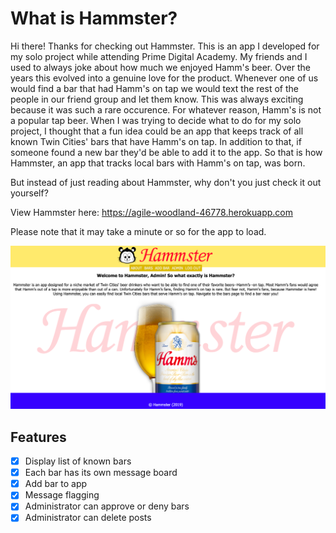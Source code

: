 # What is Hammster?

Hi there! Thanks for checking out Hammster. This is an app I developed for my solo project while attending Prime Digital Academy. My friends and I used to always joke about how much we enjoyed Hamm's beer. Over the years this evolved into a genuine love for the product. Whenever one of us would find a bar that had Hamm's on tap we would text the rest of the people in our friend group and let them know. This was always exciting because it was such a rare occurence. For whatever reason, Hamm's is not a popular tap beer. When I was trying to decide what to do for my solo project, I thought that a fun idea could be an app that keeps track of all known Twin Cities' bars that have Hamm's on tap. In addition to that, if someone found a new bar they'd be able to add it to the app. So that is how Hammster, an app that tracks local bars with Hamm's on tap, was born.

But instead of just reading about Hammster, why don't you just check it out yourself?

View Hammster here: https://agile-woodland-46778.herokuapp.com

Please note that it may take a minute or so for the app to load.

![Screen Capture](public/images/AppScreenshot.png)

## Features 
- [x] Display list of known bars
- [x] Each bar has its own message board
- [x] Add bar to app
- [x] Message flagging
- [x] Administrator can approve or deny bars
- [x] Administrator can delete posts
